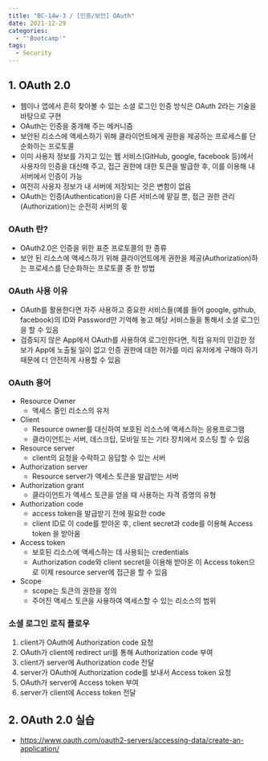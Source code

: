 ```yaml
---
title: "BC-14w-3 / [인증/보안] OAuth"
date: 2021-12-29
categories:
  - "'Bootcamp'"
tags:
  - Security
---
```


## 1. OAuth 2.0

- 웹이나 앱에서 흔히 찾아볼 수 있는 소셜 로그인 인증 방식은 OAuth 2라는 기술을 바탕으로 구현
- OAuth는 인증을 중개해 주는 메커니즘
- 보안된 리소스에 액세스하기 위해 클라이언트에게 권한을 제공하는 프로세스를 단순화하는 프로토콜
- 이미 사용자 정보를 가지고 있는 웹 서비스(GitHub, google, facebook 등)에서 사용자의 인증을 대신해 주고, 접근 권한에 대한 토큰을 발급한 후, 이를 이용해 내 서버에서 인증이 가능
- 여전히 사용자 정보가 내 서버에 저장되는 것은 변함이 없음
- OAuth는 인증(Authentication)을 다른 서비스에 맡길 뿐, 접근 권한 관리(Authorization)는 순전히 서버의 몫

### OAuth 란?

- OAuth2.0은 인증을 위한 표준 프로토콜의 한 종류
- 보안 된 리소스에 액세스하기 위해 클라이언트에게 권한을 제공(Authorization)하는 프로세스를 단순화하는 프로토콜 중 한 방법

### OAuth 사용 이유

- OAuth를 활용한다면 자주 사용하고 중요한 서비스들(예를 들어 google, github, facebook)의 ID와 Password만 기억해 놓고 해당 서비스들을 통해서 소셜 로그인을 할 수 있음
- 검증되지 않은 App에서 OAuth를 사용하여 로그인한다면, 직접 유저의 민감한 정보가 App에 노출될 일이 없고 인증 권한에 대한 허가를 미리 유저에게 구해야 하기 때문에 더 안전하게 사용할 수 있음

### OAuth 용어

- Resource Owner
  - 액세스 중인 리소스의 유저
- Client
  - Resource owner를 대신하여 보호된 리소스에 액세스하는 응용프로그램
  - 클라이언트는 서버, 데스크탑, 모바일 또는 기타 장치에서 호스팅 할 수 있음
- Resource server
  - client의 요청을 수락하고 응답할 수 있는 서버
- Authorization server
  - Resource server가 액세스 토큰을 발급받는 서버
- Authorization grant
  - 클라이언트가 액세스 토큰을 얻을 때 사용하는 자격 증명의 유형
- Authorization code
  - access token을 발급받기 전에 필요한 code
  - client ID로 이 code를 받아온 후, client secret과 code를 이용해 Access token 을 받아옴
- Access token
  - 보호된 리소스에 액세스하는 데 사용되는 credentials
  - Authorization code와 client secret을 이용해 받아온 이 Access token으로 이제 resource server에 접근을 할 수 있음
- Scope
  - scope는 토큰의 권한을 정의
  - 주어진 액세스 토큰을 사용하여 액세스할 수 있는 리소스의 범위

### 소셜 로그인 로직 플로우

1. client가 OAuth에 Authorization code 요청
2. OAuth가 client에 redirect uri를 통해 Authorization code 부여
3. client가 server에 Authorization code 전달
4. server가 OAuth에 Authorization code를 보내서 Access token 요청
5. OAuth가 server에 Access token 부여
6. server가 client에 Access token 전달

## 2. OAuth 2.0 실습

- https://www.oauth.com/oauth2-servers/accessing-data/create-an-application/
